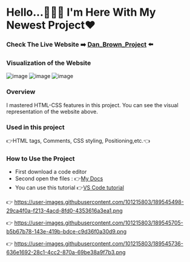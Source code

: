 # Hello...🙋🏻‍♂️ I'm Here With My Newest Project❤
### Check The Live Website :arrow_right: [Dan_Brown_Project](https://muka6363.github.io/PROJELER_MK/4.Dan_Brown/index.html) :arrow_left:
### Visualization of the Website
![image](https://user-images.githubusercontent.com/101215803/189545498-29ca4f0a-f213-4acd-8fd0-4353616a3ea1.png)
![image](https://user-images.githubusercontent.com/101215803/189545705-b5b67b78-143e-419b-bdce-c9d36f0a30d9.png)
![image](https://user-images.githubusercontent.com/101215803/189545736-636e1692-28c1-4cc2-870a-69be38a9f7b3.png)






### Overview
I mastered HTML-CSS features in this project. You can see the visual representation of the website above.
### Used in this project
:point_right:HTML tags, Comments, CSS styling, Positioning,etc.:point_left:
### How to Use the Project
+ First download a code editor
+ Second open the files : :point_right:[My Docs](https://muka6363.github.io/PROJELER_MK/4.Dan_Brown/index.html)
+ You can use this tutorial :point_right:[VS Code tutorial](https://www.youtube.com/watch?v=fJEbVCrEMSE)

:point_right: https://user-images.githubusercontent.com/101215803/189545498-29ca4f0a-f213-4acd-8fd0-4353616a3ea1.png

:point_right: https://user-images.githubusercontent.com/101215803/189545705-b5b67b78-143e-419b-bdce-c9d36f0a30d9.png

:point_right: https://user-images.githubusercontent.com/101215803/189545736-636e1692-28c1-4cc2-870a-69be38a9f7b3.png




